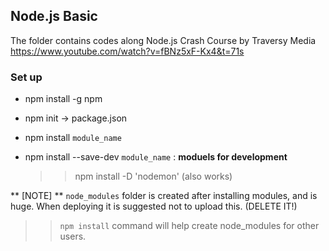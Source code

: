 ## Node.js Basic

The folder contains codes along Node.js Crash Course by Traversy Media
https://www.youtube.com/watch?v=fBNz5xF-Kx4&t=71s


### Set up
* npm install -g npm
* npm init -> package.json
* npm install `module_name` 
* npm install --save-dev `module_name` : __moduels for development__

    >> npm install -D 'nodemon' (also works)

** [NOTE] **
`node_modules` folder is created after installing modules, and is huge. When deploying it is suggested not to upload this. (DELETE IT!)

>> `npm install` command will help create node_modules for other users.
